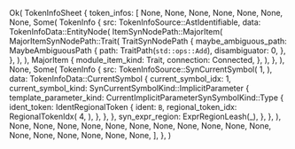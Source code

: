 Ok(
    TokenInfoSheet {
        token_infos: [
            None,
            None,
            None,
            None,
            None,
            None,
            None,
            Some(
                TokenInfo {
                    src: TokenInfoSource::AstIdentifiable,
                    data: TokenInfoData::EntityNode(
                        ItemSynNodePath::MajorItem(
                            MajorItemSynNodePath::Trait(
                                TraitSynNodePath {
                                    maybe_ambiguous_path: MaybeAmbiguousPath {
                                        path: TraitPath(`std::ops::Add`),
                                        disambiguator: 0,
                                    },
                                },
                            ),
                        ),
                        MajorItem {
                            module_item_kind: Trait,
                            connection: Connected,
                        },
                    ),
                },
            ),
            None,
            Some(
                TokenInfo {
                    src: TokenInfoSource::SynCurrentSymbol(
                        1,
                    ),
                    data: TokenInfoData::CurrentSymbol {
                        current_symbol_idx: 1,
                        current_symbol_kind: SynCurrentSymbolKind::ImplicitParameter {
                            template_parameter_kind: CurrentImplicitParameterSynSymbolKind::Type {
                                ident_token: IdentRegionalToken {
                                    ident: `B`,
                                    regional_token_idx: RegionalTokenIdx(
                                        4,
                                    ),
                                },
                            },
                        },
                        syn_expr_region: ExprRegionLeash(_),
                    },
                },
            ),
            None,
            None,
            None,
            None,
            None,
            None,
            None,
            None,
            None,
            None,
            None,
            None,
            None,
            None,
            None,
            None,
            None,
        ],
    },
)